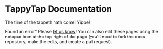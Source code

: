 # TappyTap Documentation

The time of the tappeth hath come!
Yippe!

Found an error? Please [let us know](https://github.com/0102io/hardware/issues)! You can also edit these pages using the notepad icon at the top-right of the page (you'll need to fork the docs repository, make the edits, and create a pull request).
